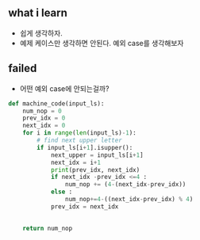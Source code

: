 ## what i learn 
+ 쉽게 생각하자. 
+ 예제 케이스만 생각하면 안된다. 예외 case를 생각해보자

## failed 
+ 어떤 예외 case에 안되는걸까?
```python
def machine_code(input_ls):
    num_nop = 0 
    prev_idx = 0 
    next_idx = 0
    for i in range(len(input_ls)-1):
        # find next upper letter 
        if input_ls[i+1].isupper():
            next_upper = input_ls[i+1]
            next_idx = i+1
            print(prev_idx, next_idx)
            if next_idx -prev_idx <=4 :
                num_nop += (4-(next_idx-prev_idx))
            else : 
                num_nop+=4-((next_idx-prev_idx) % 4)
            prev_idx = next_idx
            

    return num_nop
```

## 
